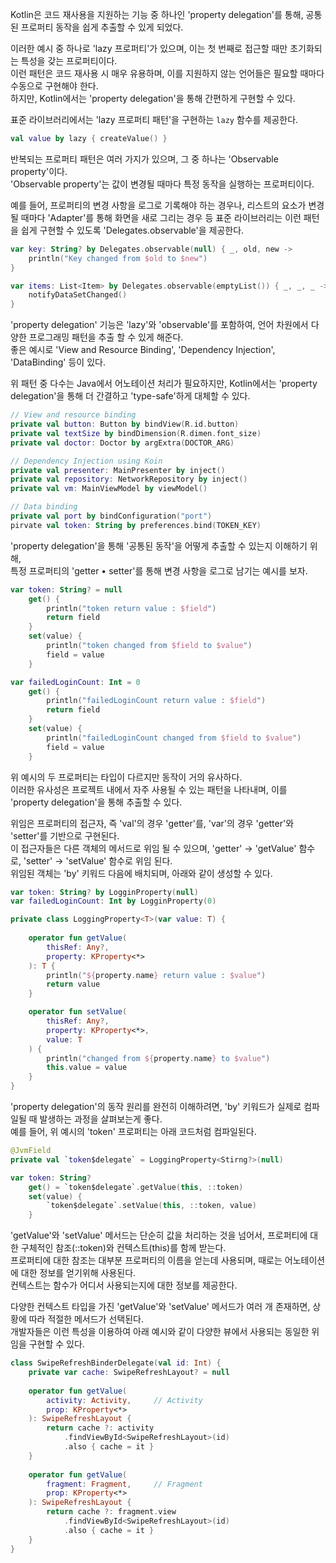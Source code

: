 Kotlin은 코드 재사용을 지원하는 기능 중 하나인 'property delegation'를 통해, 공통된 프로퍼티 동작을 쉽게 추출할 수 있게 되었다.

이러한 예시 중 하나로 'lazy 프로퍼티'가 있으며, 이는 첫 번째로 접근할 때만 초기화되는 특성을 갖는 프로퍼티이다.  
이런 패턴은 코드 재사용 시 매우 유용하며, 이를 지원하지 않는 언어들은 필요할 때마다 수동으로 구현해야 한다.  
하지만, Kotlin에서는 'property delegation'을 통해 간편하게 구현할 수 있다.

표준 라이브러리에서는 'lazy 프로퍼티 패턴'을 구현하는 `lazy` 함수를 제공한다.

```kotlin
val value by lazy { createValue() }
```

반복되는 프로퍼티 패턴은 여러 가지가 있으며, 그 중 하나는 'Observable property'이다.  
'Observable property'는 값이 변경될 때마다 특정 동작을 실행하는 프로퍼티이다.

예를 들어, 프로퍼티의 변경 사항을 로그로 기록해야 하는 경우나, 리스트의 요소가 변경될 때마다 'Adapter'를 통해 화면을 새로 그리는 경우 등
표준 라이브러리는 이런 패턴을 쉽게 구현할 수 있도록 'Delegates.observable'을 제공한다.

```kotlin
var key: String? by Delegates.observable(null) { _, old, new ->
    println("Key changed from $old to $new")
}

var items: List<Item> by Delegates.observable(emptyList()) { _, _, _ ->
    notifyDataSetChanged()
}
```

'property delegation' 기능은 'lazy'와 'observable'를 포함하여, 언어 차원에서 다양한 프로그래밍 패턴을 추출 할 수 있게 해준다.  
좋은 예시로 'View and Resource Binding', 'Dependency Injection', 'DataBinding' 등이 있다.  

위 패턴 중 다수는 Java에서 어노테이션 처리가 필요하지만,
Kotlin에서는 'property delegation'을 통해 더 간결하고 'type-safe'하게 대체할 수 있다.

```kotlin
// View and resource binding
private val button: Button by bindView(R.id.button)
private val textSize by bindDimension(R.dimen.font_size)
private val doctor: Doctor by argExtra(DOCTOR_ARG)

// Dependency Injection using Koin
private val presenter: MainPresenter by inject()
private val repository: NetworkRepository by inject()
private val vm: MainViewModel by viewModel()

// Data binding
private val port by bindConfiguration("port")
pirvate val token: String by preferences.bind(TOKEN_KEY)
```

'property delegation'을 통해 '공통된 동작'을 어떻게 추출할 수 있는지 이해하기 위해,  
특정 프로퍼티의 'getter • setter'를 통해 변경 사항을 로그로 남기는 예시를 보자.

```kotlin
var token: String? = null
    get() {
        println("token return value : $field")
        return field
    }
    set(value) {
        println("token changed from $field to $value")
        field = value
    }

var failedLoginCount: Int = 0
    get() {
        println("failedLoginCount return value : $field")
        return field
    }
    set(value) {
        println("failedLoginCount changed from $field to $value")
        field = value
    }
```

위 예시의 두 프로퍼티는 타입이 다르지만 동작이 거의 유사하다.  
이러한 유사성은 프로젝트 내에서 자주 사용될 수 있는 패턴을 나타내며, 이를 'property delegation'을 통해 추출할 수 있다.

위임은 프로퍼티의 접근자, 즉 'val'의 경우 'getter'를, 'var'의 경우 'getter'와 'setter'를 기반으로 구현된다.  
이 접근자들은 다른 객체의 메서드로 위임 될 수 있으며, 'getter' → 'getValue' 함수로, 'setter' → 'setValue' 함수로 위임 된다.  
위임된 객체는 'by' 키워드 다음에 배치되며, 아래와 같이 생성할 수 있다.

```kotlin
var token: String? by LogginProperty(null)
var failedLoginCount: Int by LogginProperty(0)

private class LoggingProperty<T>(var value: T) {
    
    operator fun getValue(
        thisRef: Any?,
        property: KProperty<*>
    ): T {
        println("${property.name} return value : $value")
        return value
    }

    operator fun setValue(
        thisRef: Any?,
        property: KProperty<*>,
        value: T
    ) {
        println("changed from ${property.name} to $value")
        this.value = value
    }
}
```

'property delegation'의 동작 원리를 완전히 이해하려면, 'by' 키워드가 실제로 컴파일될 때 발생하는 과정을 살펴보는게 좋다.  
예를 들어, 위 예시의 'token' 프로퍼티는 아래 코드처럼 컴파일된다.

```kotlin
@JvmField
private val `token$delegate` = LoggingProperty<Stirng?>(null)

var token: String?
    get() = `token$delegate`.getValue(this, ::token)
    set(value) { 
        `token$delegate`.setValue(this, ::token, value)  
    } 
```

'getValue'와 'setValue' 메서드는 단순히 값을 처리하는 것을 넘어서, 프로퍼티에 대한 구체적인 참조(::token)와 컨텍스트(this)를 함께 받는다.  
프로퍼티에 대한 참조는 대부분 프로퍼티의 이름을 얻는데 사용되며, 때로는 어노테이션에 대한 정보를 얻기위해 사용된다.  
컨텍스트는 함수가 어디서 사용되는지에 대한 정보를 제공한다.

다양한 컨텍스트 타입을 가진 'getValue'와 'setValue' 메서드가 여러 개 존재하면, 상황에 따라 적절한 메서드가 선택된다.  
개발자들은 이런 특성을 이용하여 아래 예시와 같이 다양한 뷰에서 사용되는 동일한 위임을 구현할 수 있다. 

```kotlin
class SwipeRefreshBinderDelegate(val id: Int) {
    private var cache: SwipeRefreshLayout? = null
    
    operator fun getValue(
        activity: Activity,     // Activity
        prop: KProperty<*>
    ): SwipeRefreshLayout {
        return cache ?: activity
            .findViewById<SwipeRefreshLayout>(id)
            .also { cache = it }
    }
    
    operator fun getValue(
        fragment: Fragment,     // Fragment
        prop: KProperty<*>
    ): SwipeRefreshLayout {
        return cache ?: fragment.view
            .findViewById<SwipeRefreshLayout>(id)
            .also { cache = it }
    }
} 
```